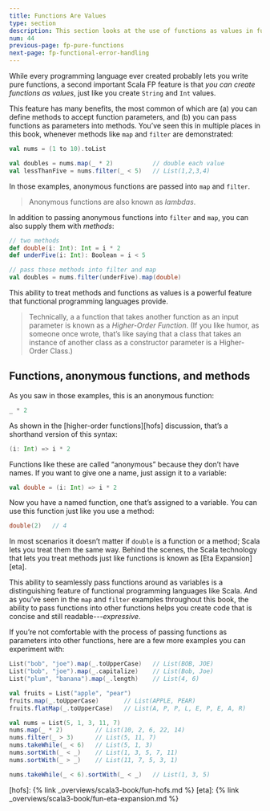 ```yaml
---
title: Functions Are Values
type: section
description: This section looks at the use of functions as values in functional programming.
num: 44
previous-page: fp-pure-functions
next-page: fp-functional-error-handling
---
```



While every programming language ever created probably lets you write pure functions, a second important Scala FP feature is that *you can create functions as values*, just like you create `String` and `Int` values.

This feature has many benefits, the most common of which are (a) you can define methods to accept function parameters, and (b) you can pass functions as parameters into methods.
You’ve seen this in multiple places in this book, whenever methods like `map` and `filter` are demonstrated:

```scala
val nums = (1 to 10).toList

val doubles = nums.map(_ * 2)           // double each value
val lessThanFive = nums.filter(_ < 5)   // List(1,2,3,4)
```

In those examples, anonymous functions are passed into `map` and `filter`.

> Anonymous functions are also known as *lambdas*.

In addition to passing anonymous functions into `filter` and `map`, you can also supply them with *methods*:

```scala
// two methods
def double(i: Int): Int = i * 2
def underFive(i: Int): Boolean = i < 5

// pass those methods into filter and map
val doubles = nums.filter(underFive).map(double)
```

This ability to treat methods and functions as values is a powerful feature that functional programming languages provide.

> Technically, a a function that takes another function as an input parameter is known as a *Higher-Order Function*.
> (If you like humor, as someone once wrote, that’s like saying that a class that takes an instance of another class as a constructor parameter is a Higher-Order Class.)



## Functions, anonymous functions, and methods

As you saw in those examples, this is an anonymous function:

```scala
_ * 2
```

As shown in the [higher-order functions][hofs] discussion, that’s a shorthand version of this syntax:

```scala
(i: Int) => i * 2
```

Functions like these are called “anonymous” because they don’t have names.
If you want to give one a name, just assign it to a variable:

```scala
val double = (i: Int) => i * 2
```

Now you have a named function, one that’s assigned to a variable.
You can use this function just like you use a method:

```scala
double(2)   // 4
```

In most scenarios it doesn’t matter if `double` is a function or a method; Scala lets you treat them the same way.
Behind the scenes, the Scala technology that lets you treat methods just like functions is known as [Eta Expansion][eta].

This ability to seamlessly pass functions around as variables is a distinguishing feature of functional programming languages like Scala.
And as you’ve seen in the `map` and `filter` examples throughout this book, the ability to pass functions into other functions helps you create code that is concise and still readable---*expressive*.

If you’re not comfortable with the process of passing functions as parameters into other functions, here are a few more examples you can experiment with:

```scala
List("bob", "joe").map(_.toUpperCase)   // List(BOB, JOE)
List("bob", "joe").map(_.capitalize)    // List(Bob, Joe)
List("plum", "banana").map(_.length)    // List(4, 6)

val fruits = List("apple", "pear")
fruits.map(_.toUpperCase)       // List(APPLE, PEAR)
fruits.flatMap(_.toUpperCase)   // List(A, P, P, L, E, P, E, A, R)

val nums = List(5, 1, 3, 11, 7)
nums.map(_ * 2)         // List(10, 2, 6, 22, 14)
nums.filter(_ > 3)      // List(5, 11, 7)
nums.takeWhile(_ < 6)   // List(5, 1, 3)
nums.sortWith(_ < _)    // List(1, 3, 5, 7, 11)
nums.sortWith(_ > _)    // List(11, 7, 5, 3, 1)

nums.takeWhile(_ < 6).sortWith(_ < _)   // List(1, 3, 5)
```


[hofs]: {% link _overviews/scala3-book/fun-hofs.md %}
[eta]: {% link _overviews/scala3-book/fun-eta-expansion.md %}
